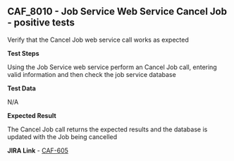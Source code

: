 ## CAF_8010 - Job Service Web Service Cancel Job - positive tests ##

Verify that the Cancel Job web service call works as expected

**Test Steps**

Using the Job Service web service perform an Cancel Job call, entering valid information and then check the job service database

**Test Data**

N/A

**Expected Result**

The Cancel Job call returns the expected results and the database is updated with the Job being cancelled

**JIRA Link** - [CAF-605](https://jira.autonomy.com/browse/CAF-605)
